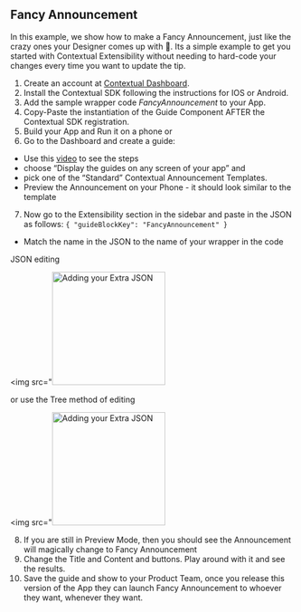 ## Fancy Announcement

In this example, we show how to make a Fancy Announcement, just like the crazy ones your Designer comes up with 🤣. Its a simple example to get you started with Contextual Extensibility without needing to hard-code your changes every time you want to update the tip.

1. Create an account at [Contextual Dashboard](https://dashboard.contextu.al/ "Contextual Dashboard").
2. Install the Contextual SDK following the instructions for IOS or Android.
3. Add the sample wrapper code  *FancyAnnouncement* to your App.
4. Copy-Paste the instantiation of the Guide Component AFTER the Contextual SDK registration.
5. Build your App and Run it on a phone or
6. Go to the Dashboard and create a guide:
* Use this [video]( https://vimeo.com/863886653#t=0m58s "Another Guide Creation How-to") to see the steps
* choose “Display the guides on any screen of your app” and
* pick one of the “Standard” Contextual Announcement Templates.
* Preview the Announcement on your Phone - it should look similar to the template
7. Now go to the Extensibility section in the sidebar and paste in the JSON as follows:
   `
   {
   "guideBlockKey": "FancyAnnouncement"
   }
   `
* Match the name in the JSON to the name of your wrapper in the code

JSON editing
 
<img src="<img src="https://raw.githubusercontent.com/contextu-al/FavDish/main/screenshots/FancyAnnouncementJSON.png" alt="Adding your Extra JSON" width="200"/>

or use the Tree method of editing

<img src="<img src="https://raw.githubusercontent.com/contextu-al/FavDish/main/screenshots/FancyAnnouncementTree.png" alt="Adding your Extra JSON" width="200"/>

8. If you are still in Preview Mode, then you should see the Announcement will magically change to Fancy Announcement
9. Change the Title and Content and buttons. Play around with it and see the results.
10. Save the guide and show to your Product Team, once you release this version of the App they can launch Fancy Announcement to whoever they want, whenever they want.


